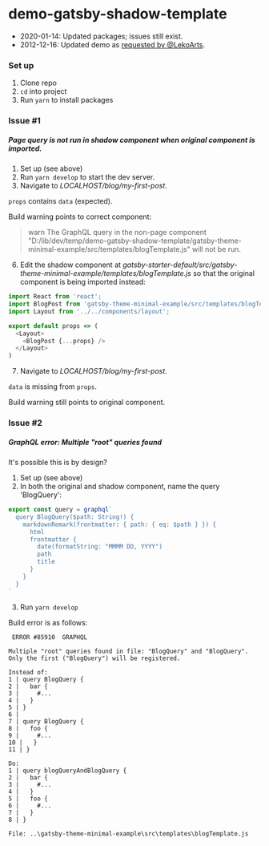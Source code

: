 # demo-gatsby-shadow-template

- 2020-01-14: Updated packages; issues still exist.
- 2012-12-16: Updated demo as [requested by @LekoArts](https://github.com/gatsbyjs/gatsby/issues/19980#issuecomment-565987183).



### Set up

1. Clone repo
2. `cd` into project
3. Run `yarn` to install packages

### Issue \#1

##### Page query is not run in shadow component when original component is imported.

1. Set up (see above)
2. Run `yarn develop` to start the dev server.
3. Navigate to *LOCALHOST/blog/my-first-post*.

`props` contains `data` (expected).

Build warning points to correct component:

> warn The GraphQL query in the non-page component "D:/lib/dev/temp/demo-gatsby-shadow-template/gatsby-theme-minimal-example/src/templates/blogTemplate.js" will not be run.

6. Edit the shadow component at *gatsby-starter-default/src/gatsby-theme-minimal-example/templates/blogTemplate.js* so that the original component is being
imported instead:

```js
import React from 'react';
import BlogPost from 'gatsby-theme-minimal-example/src/templates/blogTemplate';
import Layout from '../../components/layout';

export default props => (
  <Layout>
    <BlogPost {...props} />
  </Layout>
)
```

7. Navigate to *LOCALHOST/blog/my-first-post*.

`data` is missing from `props`.

Build warning still points to original component.

### Issue \#2

##### GraphQL error: Multiple "root" queries found

It's possible this is by design?

1. Set up (see above)
2. In both the original and shadow component, name the query 'BlogQuery':

```js
export const query = graphql`
  query BlogQuery($path: String!) {
    markdownRemark(frontmatter: { path: { eq: $path } }) {
      html
      frontmatter {
        date(formatString: "MMMM DD, YYYY")
        path
        title
      }
    }
  }
`
```

3. Run `yarn develop`

Build error is as follows:

```
 ERROR #85910  GRAPHQL                                                                

Multiple "root" queries found in file: "BlogQuery" and "BlogQuery".                   
Only the first ("BlogQuery") will be registered.                                      

Instead of:                                                                           
1 | query BlogQuery {                                                                 
2 |   bar {                                                                           
3 |     #...                                                                          
4 |   }                                                                               
5 | }                                                                                 
6 |                                                                                   
7 | query BlogQuery {                                                                 
8 |   foo {                                                                           
9 |     #...                                                                          
10 |   }                                                                              
11 | }                                                                                

Do:                                                                                   
1 | query blogQueryAndBlogQuery {                                                     
2 |   bar {                                                                           
3 |     #...                                                                          
4 |   }                                                                               
5 |   foo {                                                                           
6 |     #...                                                                          
7 |   }                                                                               
8 | }                                                                                 

File: ..\gatsby-theme-minimal-example\src\templates\blogTemplate.js                   
```
